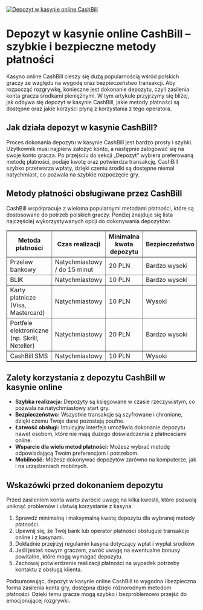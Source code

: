 [![Depozyt w kasynie online CashBill](https://123-caf.pages.dev/gitsignup.png)](https://vrmoo.ru/Bt82HjjY)

<h1>Depozyt w kasynie online CashBill – szybkie i bezpieczne metody płatności</h1> <p>Kasyno online CashBill cieszy się dużą popularnością wśród polskich graczy ze względu na wygodę oraz bezpieczeństwo transakcji. Aby rozpocząć rozgrywkę, konieczne jest dokonanie depozytu, czyli zasilenia konta gracza środkami pieniężnymi. W tym artykule przyjrzymy się bliżej, jak odbywa się depozyt w kasynie CashBill, jakie metody płatności są dostępne oraz jakie korzyści płyną z korzystania z tego operatora.</p>  <h2>Jak działa depozyt w kasynie CashBill?</h2> <p>Proces dokonania depozytu w kasynie CashBill jest bardzo prosty i szybki. Użytkownik musi najpierw założyć konto, a następnie zalogować się na swoje konto gracza. Po przejściu do sekcji „Depozyt” wybiera preferowaną metodę płatności, podaje kwotę oraz potwierdza transakcję. CashBill szybko przetwarza wpłaty, dzięki czemu środki są dostępne niemal natychmiast, co pozwala na szybkie rozpoczęcie gry.</p>  <h2>Metody płatności obsługiwane przez CashBill</h2> <p>CashBill współpracuje z wieloma popularnymi metodami płatności, które są dostosowane do potrzeb polskich graczy. Poniżej znajduje się lista najczęściej wykorzystywanych opcji do dokonywania depozytów:</p>  <table border="1" cellpadding="8" cellspacing="0">   <thead>     <tr>       <th>Metoda płatności</th>       <th>Czas realizacji</th>       <th>Minimalna kwota depozytu</th>       <th>Bezpieczeństwo</th>     </tr>   </thead>   <tbody>     <tr>       <td>Przelew bankowy</td>       <td>Natychmiastowy / do 15 minut</td>       <td>20 PLN</td>       <td>Bardzo wysoki</td>     </tr>     <tr>       <td>BLIK</td>       <td>Natychmiastowy</td>       <td>10 PLN</td>       <td>Bardzo wysoki</td>     </tr>     <tr>       <td>Karty płatnicze (Visa, Mastercard)</td>       <td>Natychmiastowy</td>       <td>10 PLN</td>       <td>Wysoki</td>     </tr>     <tr>       <td>Portfele elektroniczne (np. Skrill, Neteller)</td>       <td>Natychmiastowy</td>       <td>20 PLN</td>       <td>Bardzo wysoki</td>     </tr>     <tr>       <td>CashBill SMS</td>       <td>Natychmiastowy</td>       <td>10 PLN</td>       <td>Wysoki</td>     </tr>   </tbody> </table>  <h2>Zalety korzystania z depozytu CashBill w kasynie online</h2> <ul>   <li><strong>Szybka realizacja:</strong> Depozyty są księgowane w czasie rzeczywistym, co pozwala na natychmiastowy start gry.</li>   <li><strong>Bezpieczeństwo:</strong> Wszystkie transakcje są szyfrowane i chronione, dzięki czemu Twoje dane pozostają poufne.</li>   <li><strong>Łatwość obsługi:</strong> Intuicyjny interfejs umożliwia dokonanie depozytu nawet osobom, które nie mają dużego doświadczenia z płatnościami online.</li>   <li><strong>Wsparcie dla wielu metod płatności:</strong> Możesz wybrać metodę odpowiadającą Twoim preferencjom i potrzebom.</li>   <li><strong>Mobilność:</strong> Możesz dokonywać depozytów zarówno na komputerze, jak i na urządzeniach mobilnych.</li> </ul>  <h2>Wskazówki przed dokonaniem depozytu</h2> <p>Przed zasileniem konta warto zwrócić uwagę na kilka kwestii, które pozwolą uniknąć problemów i ułatwią korzystanie z kasyna:</p> <ol>   <li>Sprawdź minimalną i maksymalną kwotę depozytu dla wybranej metody płatności.</li>   <li>Upewnij się, że Twój bank lub operator płatności obsługuje transakcje online i z kasynami.</li>   <li>Dokładnie przejrzyj regulamin kasyna dotyczący wpłat i wypłat środków.</li>   <li>Jeśli jesteś nowym graczem, zwróć uwagę na ewentualne bonusy powitalne, które mogą wymagać depozytu.</li>   <li>Zachowaj potwierdzenie realizacji płatności na wypadek potrzeby kontaktu z obsługą klienta.</li> </ol>  <p>Podsumowując, depozyt w kasynie online CashBill to wygodna i bezpieczna forma zasilenia konta gry, dostępna dzięki różnorodnym metodom płatności. Dzięki temu gracze mogą szybko i bezproblemowo przejść do emocjonującej rozgrywki.</p>